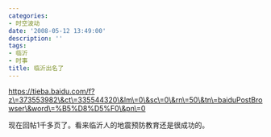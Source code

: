 ```yaml
---
categories:
- 时空波动
date: '2008-05-12 13:49:00'
description: ''
tags:
- 临沂
- 时事
title: 临沂出名了
---
```

  
https://tieba.baidu.com/f?z\=373553982\&ct\=335544320\&lm\=0\&sc\=0\&rn\=50\&tn\=baiduPostBrowser\&word\=%B5%D8%D5%F0\&pn\=0  
  
现在回帖1千多页了。看来临沂人的地震预防教育还是很成功的。  
